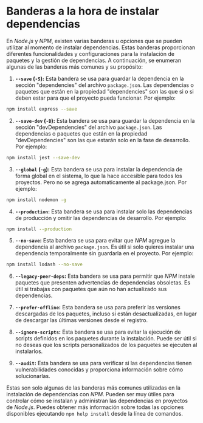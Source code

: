 # **Banderas a la hora de instalar dependencias**

En _Node.js_ y _NPM_, existen varias banderas u opciones que se pueden utilizar al momento de instalar dependencias. Estas banderas proporcionan diferentes funcionalidades y configuraciones para la instalación de paquetes y la gestión de dependencias. A continuación, se enumeran algunas de las banderas más comunes y su propósito:

1. **`--save` (`-S`):** Esta bandera se usa para guardar la dependencia en la sección "dependencies" del archivo `package.json`. Las dependencias o paquetes que están en la propiedad "dependencies" son las que si o si deben estar para que el proyecto pueda funcionar. Por ejemplo:
```bash
npm install express --save
```

2. **`--save-dev` (`-D`):** Esta bandera se usa para guardar la dependencia en la sección "devDependencies" del archivo `package.json`. Las dependencias o paquetes que están en la propiedad "devDependencies" son las que estarán solo en la fase de desarrollo. Por ejemplo:
```bash
npm install jest --save-dev
```

3. **`--global` (`-g`):** Esta bandera se usa para instalar la dependencia de forma global en el sistema, lo que la hace accesible para todos los proyectos. Pero no se agrega automaticamente al package.json. Por ejemplo:
```bash
npm install nodemon -g
```

4. **`--production`:** Esta bandera se usa para instalar solo las dependencias de producción y omitir las dependencias de desarrollo. Por ejemplo:
```bash
npm install --production
```

5. **`--no-save`:** Esta bandera se usa para evitar que _NPM_ agregue la dependencia al archivo `package.json`. Es útil si solo quieres instalar una dependencia temporalmente sin guardarla en el proyecto. Por ejemplo:
```bash
npm install lodash --no-save
```

6. **`--legacy-peer-deps`:** Esta bandera se usa para permitir que _NPM_ instale paquetes que presenten advertencias de dependencias obsoletas. Es útil si trabajas con paquetes que aún no han actualizado sus dependencias.

7. **`--prefer-offline`:** Esta bandera se usa para preferir las versiones descargadas de los paquetes, incluso si están desactualizadas, en lugar de descargar las últimas versiones desde el registro.

8. **`--ignore-scripts`:** Esta bandera se usa para evitar la ejecución de scripts definidos en los paquetes durante la instalación. Puede ser útil si no deseas que los scripts personalizados de los paquetes se ejecuten al instalarlos.

9. **`--audit`:** Esta bandera se usa para verificar si las dependencias tienen vulnerabilidades conocidas y proporciona información sobre cómo solucionarlas.


Estas son solo algunas de las banderas más comunes utilizadas en la instalación de dependencias con _NPM_. Pueden ser muy útiles para controlar cómo se instalan y administran las dependencias en proyectos de _Node.js_. Puedes obtener más información sobre todas las opciones disponibles ejecutando `npm help install` desde la línea de comandos.